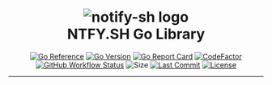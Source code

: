 <div align="center">
 <h1><img alt="notify-sh logo" src="https://github.com/ggoodwin/go-ntfy/blob/main/ntfy.png" /><br />
  NTFY.SH Go Library
 </h1>

[![Go Reference](https://pkg.go.dev/badge/ggoodwin/go-ntfy.svg)](https://pkg.go.dev/github.com/ggoodwin/go-ntfy) [![Go Version](https://img.shields.io/github/go-mod/go-version/ggoodwin/go-ntfy)](https://go.dev/) [![Go Report Card](https://goreportcard.com/badge/github.com/ggoodwin/go-ntfy)](https://goreportcard.com/report/github.com/ggoodwin/go-ntfy) [![CodeFactor](https://www.codefactor.io/repository/github/ggoodwin/go-ntfy/badge)](https://www.codefactor.io/repository/github/ggoodwin/go-ntfy) [![GitHub Workflow Status](https://img.shields.io/github/actions/workflow/status/ggoodwin/go-ntfy/.github/workflows/go.yml)](https://github.com/ggoodwin/go-ntfy/blob/main/.github/workflows/go.yml) ![Size](https://img.shields.io/github/languages/code-size/ggoodwin/go-ntfy) [![Last Commit](https://img.shields.io/github/last-commit/ggoodwin/go-ntfy)](https://github.com/ggoodwin/go-ntfy/commits/main) [![License](https://img.shields.io/github/license/ggoodwin/go-ntfy)](https://github.com/ggoodwin/go-ntfy/blob/main/LICENSE.md)

</div>
<hr/>
